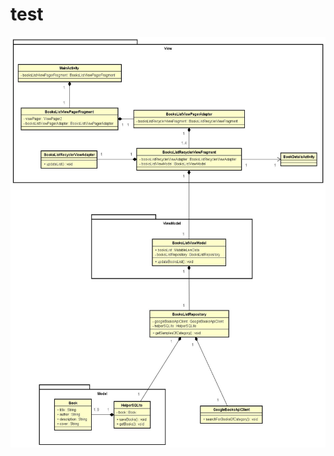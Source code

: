 # test

<p align="center">
 <img src="Class Diagram6.jpg" alt="Class Diagram" width="547" height="657">
</p>

